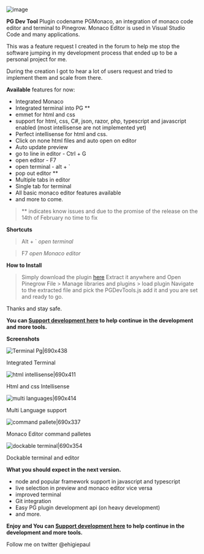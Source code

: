 ![image](https://aws1.discourse-cdn.com/standard10/uploads/pinegrow/original/2X/f/f9c470136e03c4ed6d104fef9b22b19f7a16ffe8.png) 

**PG Dev Tool** Plugin codename PGMonaco, an integration of monaco code editor and terminal to Pinegrow. Monaco Editor is used in Visual Studio Code and many applications.

This was a feature request I created in the forum to help me stop the software jumping in my development process that ended up to be a personal project for me. 

During the creation I got to hear a lot of users request and tried to implement them and scale from there.

**Available** features for now:

* Integrated Monaco
* Integrated terminal into PG **
* emmet for html and css
* support for html, css, C#, json, razor, php, typescript and javascript enabled (most intellisense are not implemented yet)
* Perfect intellisense for html and css.
* Click on none html files and auto open on editor
* Auto update preview
* go to line in editor - Ctrl + G
* open editor - F7
* open terminal - alt + `
* pop out editor **
* Multiple tabs in editor 
* Single tab for terminal
* All basic monaco editor features available
* and more to come.

>  ** indicates know issues and due to the promise of the release on the 14th of February no time to fix

**Shortcuts**
> Alt + ` *open terminal* 

> F7 *open Monaco editor*

**How to Install**
> Simply download the plugin [here](https://drive.google.com/file/d/1LP6EeR7fGhqaK2Scc5bZQIrrl2uXRkuD/view?usp=sharing)
 Extract it anywhere and Open Pinegrow 
File > Manage libraries and plugins > load plugin
Navigate to the extracted file and pick the PGDevTools.js
add it and you are set and ready to go.

Thanks and stay safe.

**You can [Support development here](https://bit.ly/2N1N4w9) to help continue in the development and more tools.**

**Screenshots**

![Terminal Pg|690x438](https://aws1.discourse-cdn.com/standard10/uploads/pinegrow/original/2X/0/0d21cc5b94ef4943348a8605f1de8ce4415c4a92.png)

Integrated Terminal

![html intellisense|690x411](https://aws1.discourse-cdn.com/standard10/uploads/pinegrow/original/2X/5/558efa5a10a6149ce9756f348938289d904c62a7.png) 

Html and css Intellisense

![multi languages|690x414](https://aws1.discourse-cdn.com/standard10/uploads/pinegrow/original/2X/0/08b7d318fbab956b45efd773e3fe0db7f9c32f84.png) 

Multi Language support

![command pallete|690x337](https://aws1.discourse-cdn.com/standard10/uploads/pinegrow/original/2X/2/2aef67cbde58242977beb2dfb55c9f35877e3854.png) 

Monaco Editor command palletes

![dockable terminal|690x354](https://aws1.discourse-cdn.com/standard10/uploads/pinegrow/original/2X/8/896773767762e54312bc3f4bf7c68237592f44ac.png) 

Dockable terminal and editor

**What you should expect in the next version.**
* node and popular framework support in javascript and typescript
* live selection in preview and monaco editor vice versa
* improved terminal
* Git integration
* Easy PG plugin development api (on heavy development) 
* and more.

**Enjoy and You can [Support development here](https://bit.ly/2N1N4w9) to help continue in the development and more tools.**

Follow me on twitter @ehigiepaul
